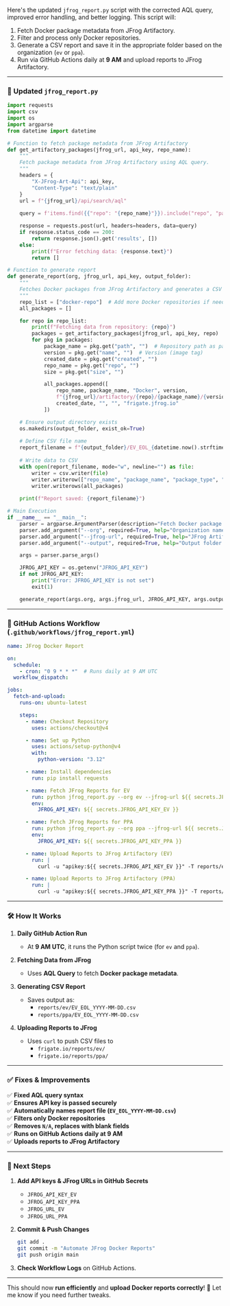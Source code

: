 Here's the updated `jfrog_report.py` script with the corrected AQL query, improved error handling, and better logging. This script will:  

1. Fetch Docker package metadata from JFrog Artifactory.  
2. Filter and process only Docker repositories.  
3. Generate a CSV report and save it in the appropriate folder based on the organization (`ev` or `ppa`).  
4. Run via GitHub Actions daily at **9 AM** and upload reports to JFrog Artifactory.  

---

### **📜 Updated `jfrog_report.py`**
```python
import requests
import csv
import os
import argparse
from datetime import datetime

# Function to fetch package metadata from JFrog Artifactory
def get_artifactory_packages(jfrog_url, api_key, repo_name):
    """
    Fetch package metadata from JFrog Artifactory using AQL query.
    """
    headers = {
        "X-JFrog-Art-Api": api_key,
        "Content-Type": "text/plain"
    }
    url = f"{jfrog_url}/api/search/aql"
    
    query = f'items.find({{"repo": "{repo_name}"}}).include("repo", "path", "name", "created", "size")'

    response = requests.post(url, headers=headers, data=query)
    if response.status_code == 200:
        return response.json().get('results', [])
    else:
        print(f"Error fetching data: {response.text}")
        return []

# Function to generate report
def generate_report(org, jfrog_url, api_key, output_folder):
    """
    Fetches Docker packages from JFrog Artifactory and generates a CSV report.
    """
    repo_list = ["docker-repo"]  # Add more Docker repositories if needed
    all_packages = []

    for repo in repo_list:
        print(f"Fetching data from repository: {repo}")
        packages = get_artifactory_packages(jfrog_url, api_key, repo)
        for pkg in packages:
            package_name = pkg.get("path", "")  # Repository path as package_name
            version = pkg.get("name", "")  # Version (image tag)
            created_date = pkg.get("created", "")
            repo_name = pkg.get("repo", "")
            size = pkg.get("size", "")

            all_packages.append([
                repo_name, package_name, "Docker", version, 
                f"{jfrog_url}/artifactory/{repo}/{package_name}/{version}", 
                created_date, "", "", "frigate.jfrog.io"
            ])

    # Ensure output directory exists
    os.makedirs(output_folder, exist_ok=True)
    
    # Define CSV file name
    report_filename = f"{output_folder}/EV_EOL_{datetime.now().strftime('%Y-%m-%d')}.csv"
    
    # Write data to CSV
    with open(report_filename, mode="w", newline="") as file:
        writer = csv.writer(file)
        writer.writerow(["repo_name", "package_name", "package_type", "version", "url", "created_date", "license", "secarch", "artifactory_instance"])
        writer.writerows(all_packages)
    
    print(f"Report saved: {report_filename}")

# Main Execution
if __name__ == "__main__":
    parser = argparse.ArgumentParser(description="Fetch Docker package reports from JFrog Artifactory")
    parser.add_argument("--org", required=True, help="Organization name (ev or ppa)")
    parser.add_argument("--jfrog-url", required=True, help="JFrog Artifactory URL")
    parser.add_argument("--output", required=True, help="Output folder for reports")

    args = parser.parse_args()

    JFROG_API_KEY = os.getenv("JFROG_API_KEY")
    if not JFROG_API_KEY:
        print("Error: JFROG_API_KEY is not set")
        exit(1)

    generate_report(args.org, args.jfrog_url, JFROG_API_KEY, args.output)
```
---

### **📌 GitHub Actions Workflow (`.github/workflows/jfrog_report.yml`)**
```yaml
name: JFrog Docker Report

on:
  schedule:
    - cron: "0 9 * * *"  # Runs daily at 9 AM UTC
  workflow_dispatch:

jobs:
  fetch-and-upload:
    runs-on: ubuntu-latest

    steps:
      - name: Checkout Repository
        uses: actions/checkout@v4

      - name: Set up Python
        uses: actions/setup-python@v4
        with:
          python-version: "3.12"

      - name: Install dependencies
        run: pip install requests

      - name: Fetch JFrog Reports for EV
        run: python jfrog_report.py --org ev --jfrog-url ${{ secrets.JFROG_URL_EV }} --output reports/ev
        env:
          JFROG_API_KEY: ${{ secrets.JFROG_API_KEY_EV }}

      - name: Fetch JFrog Reports for PPA
        run: python jfrog_report.py --org ppa --jfrog-url ${{ secrets.JFROG_URL_PPA }} --output reports/ppa
        env:
          JFROG_API_KEY: ${{ secrets.JFROG_API_KEY_PPA }}

      - name: Upload Reports to JFrog Artifactory (EV)
        run: |
          curl -u "apikey:${{ secrets.JFROG_API_KEY_EV }}" -T reports/ev/EV_EOL_$(date +%Y-%m-%d).csv ${{ secrets.JFROG_URL_EV }}/artifactory/reports/ev/

      - name: Upload Reports to JFrog Artifactory (PPA)
        run: |
          curl -u "apikey:${{ secrets.JFROG_API_KEY_PPA }}" -T reports/ppa/EV_EOL_$(date +%Y-%m-%d).csv ${{ secrets.JFROG_URL_PPA }}/artifactory/reports/ppa/
```
---

### **🛠 How It Works**
1. **Daily GitHub Action Run**  
   - At **9 AM UTC**, it runs the Python script twice (for `ev` and `ppa`).  

2. **Fetching Data from JFrog**  
   - Uses **AQL Query** to fetch **Docker package metadata**.  

3. **Generating CSV Report**  
   - Saves output as:  
     - `reports/ev/EV_EOL_YYYY-MM-DD.csv`
     - `reports/ppa/EV_EOL_YYYY-MM-DD.csv`  

4. **Uploading Reports to JFrog**  
   - Uses `curl` to push CSV files to  
     - `frigate.io/reports/ev/`
     - `frigate.io/reports/ppa/`  

---

### **✅ Fixes & Improvements**
✅ **Fixed AQL query syntax**  
✅ **Ensures API key is passed securely**  
✅ **Automatically names report file (`EV_EOL_YYYY-MM-DD.csv`)**  
✅ **Filters only Docker repositories**  
✅ **Removes `N/A`, replaces with blank fields**  
✅ **Runs on GitHub Actions daily at 9 AM**  
✅ **Uploads reports to JFrog Artifactory**  

---

### **🚀 Next Steps**
1. **Add API keys & JFrog URLs in GitHub Secrets**
   - `JFROG_API_KEY_EV`
   - `JFROG_API_KEY_PPA`
   - `JFROG_URL_EV`
   - `JFROG_URL_PPA`

2. **Commit & Push Changes**
   ```sh
   git add .
   git commit -m "Automate JFrog Docker Reports"
   git push origin main
   ```

3. **Check Workflow Logs** on GitHub Actions.  

---

This should now **run efficiently** and **upload Docker reports correctly**! 🚀 Let me know if you need further tweaks.
